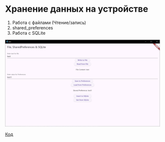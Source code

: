 # Хранение данных на устройстве

1. Работа с файлами (Чтение/запись)
2. shared_preferences
3. Работа с SQLite

![img.png](../images/lab11_1.png)

[Код](../labs/lib/lab11.dart)